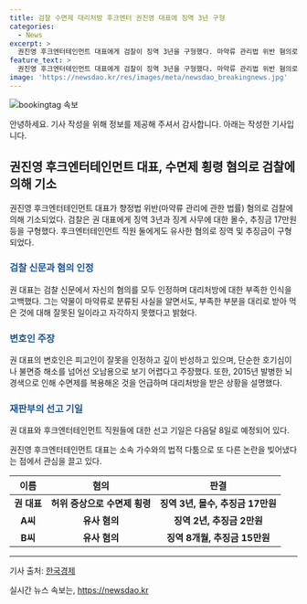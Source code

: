 ```yaml
---
title: 검찰 수면제 대리처방 후크엔터 권진영 대표에 징역 3년 구형
categories:
  - News
excerpt: >
  권진영 후크엔터테인먼트 대표에게 검찰이 징역 3년을 구형했다. 마약류 관리법 위반 혐의로 재판에 넘겨진 권 대표는 직원에게 수면제를 대리처방한 혐의를 인정했으며, 검찰은 징역 3년과 징계 사무에 대한 몰수, 추징금 17만원을 구형했다. 변호인은 치료 목적으로 수면제를 복용해온 점을 언급했다. 권 대표는 최후변론에서 반성과 사과를 했고, 재판은 다음달 8일에 예정되어 있다. 2002년 후크엔터테인먼트를 설립한 그는 최근 이승기와의 법적 분쟁으로도 알려져 있다. (문자수: 226)
feature_text: >
  권진영 후크엔터테인먼트 대표에게 검찰이 징역 3년을 구형했다. 마약류 관리법 위반 혐의로 재판에 넘겨진 권 대표는 직원에게 수면제를 대리처방한 혐의를 인정했으며, 검찰은 징역 3년과 징계 사무에 대한 몰수, 추징금 17만원을 구형했다. 변호인은 치료 목적으로 수면제를 복용해온 점을 언급했다. 권 대표는 최후변론에서 반성과 사과를 했고, 재판은 다음달 8일에 예정되어 있다. 2002년 후크엔터테인먼트를 설립한 그는 최근 이승기와의 법적 분쟁으로도 알려져 있다. (문자수: 226)
image: 'https://newsdao.kr/res/images/meta/newsdao_breakingnews.jpg'
---
```


<p><img src="https://newsdao.kr/res/images/meta/newsdao_breakingnews.jpg" alt="bookingtag 속보" /></p>

<p>안녕하세요. 기사 작성을 위해 정보를 제공해 주셔서 감사합니다. 아래는 작성한 기사입니다.</p>

<h2 data-ke-size="size26">권진영 후크엔터테인먼트 대표, 수면제 횡령 혐의로 검찰에 의해 기소</h2>

<p data-ke-size="size16">권진영 후크엔터테인먼트 대표가 향정법 위반(마약류 관리에 관한 법률) 혐의로 검찰에 의해 기소되었다. 검찰은 권 대표에게 징역 3년과 징계 사무에 대한 몰수, 추징금 17만원 등을 구형했다. 후크엔터테인먼트 직원 둘에게도 유사한 혐의로 징역 및 추징금이 구형되었다.</p>

<h3><b><span style="color: #1a5490;">검찰 신문과 혐의 인정</span></b></h3>

<p data-ke-size="size16">권 대표는 검찰 신문에서 자신의 혐의를 모두 인정하며 대리처방에 대한 부족한 인식을 고백했다. 그는 약물이 마약류로 분류된 사실을 알면서도, 부족한 부분을 대리로 받아 먹은 것에 대해 잘못된 일이라고 자각하지 못했다고 밝혔다.</p>

<h3><b><span style="color: #1a5490;">변호인 주장</span></b></h3>

<p data-ke-size="size16">권 대표의 변호인은 피고인이 잘못을 인정하고 깊이 반성하고 있으며, 단순한 호기심이나 불면증 해소를 넘어선 오남용으로 보기 어렵다고 주장했다. 또한, 2015년 발병한 뇌경색으로 인해 수면제를 복용해온 것을 언급하며 대리처방을 받은 상황을 설명했다.</p>

<h3><b><span style="color: #1a5490;">재판부의 선고 기일</span></b></h3>

<p data-ke-size="size16">권 대표와 후크엔터테인먼트 직원들에 대한 선고 기일은 다음달 8일로 예정되어 있다.</p>

<p data-ke-size="size16">권진영 후크엔터테인먼트 대표는 소속 가수와의 법적 다툼으로 또 다른 논란을 빚어냈다는 점에서 관심을 끌고 있다.</p>

<table>
    <thead>
        <tr>
            <th>이름</th>
            <th>혐의</th>
            <th>판결</th>
        </tr>
    </thead>
    <tbody>
        <tr>
            <td style="text-align: center; height: 17px;"><b>권 대표</b></td>
            <td style="text-align: center; height: 17px;"><b>허위 증상으로 수면제 횡령</b></td>
            <td style="text-align: center; height: 17px;"><b>징역 3년, 몰수, 추징금 17만원</b></td>
        </tr>
        <tr>
            <td style="text-align: center; height: 17px;"><b>A씨</b></td>
            <td style="text-align: center; height: 17px;"><b>유사 혐의</b></td>
            <td style="text-align: center; height: 17px;"><b>징역 2년, 추징금 2만원</b></td>
        </tr>
        <tr>
            <td style="text-align: center; height: 17px;"><b>B씨</b></td>
            <td style="text-align: center; height: 17px;"><b>유사 혐의</b></td>
            <td style="text-align: center; height: 17px;"><b>징역 8개월, 추징금 15만원</b></td>
        </tr>
    </tbody>
</table>

<p data-ke-size="size16"></p>

<hr>

<p data-ke-size="size16">기사 출처: <a href="https://www.hankyung.com/society/article/2021120467891">한국경제</a></p>
실시간 뉴스 속보는, <a href="https://newsdao.kr" rel="dofollow">https://newsdao.kr</a>


